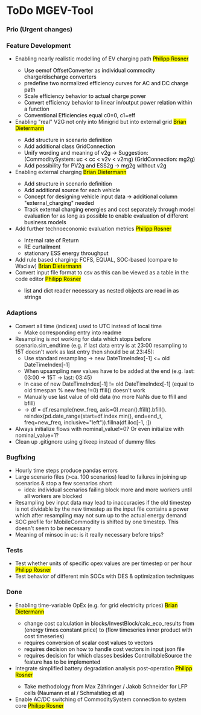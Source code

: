 # ToDo MGEV-Tool

### Prio (Urgent changes)

### Feature Development

- Enabling nearly realistic modelling of EV charging path <mark>Philipp Rosner
  - Use oemof OffsetConverter as individual commodity charge/discharge converters
  - predefine two normalized efficiency curves for AC and DC charge path
  - Scale efficiency behavior to actual charge power
  - Convert efficiency behavior to linear in/output power relation within a function
  - Conventional Efficiencies equal c0=0, c1=eff
- Enabling "real" V2G not only into Minigrid but into external grid <mark>Brian Dietermann
  - Add structure in scenario definition 
  - Add additional class GridConnection
  - Unify wording and meaning of v2g -> Suggestion: (CommoditySystem: uc < cc < v2v < v2mg) (GridConnection: mg2g)
  - Add possibility for PV2g and ESS2g -> mg2g without v2g
- Enabling external charging <mark>Brian Dietermann
  - Add structure in scenario definition
  - Add additional source for each vehicle
  - Concept for designing vehicle input data -> additional column "external_charging" needed
  - Track external charging energies and cost separately through model evaluation for as long as possible to enable evaluation of different business models
- Add further technoeconomic evaluation metrics <mark> Philipp Rosner
  - Internal rate of Return
  - RE curtailment
  - stationary ESS energy throughput
- Add rule based charging: FCFS, EQUAL, SOC-based (compare to Waclaw) <mark> Brian Dietermann
- Convert input file format to csv as this can be viewed as a table in the code editor <mark> Philipp Rosner
  - list and dict reader necessary as nested objects are read in as strings

### Adaptions
- Convert all time (indices) used to UTC instead of local time
  - Make corresponding entry into readme
- Resampling is not working for data which stops before scenario.sim_endtime (e.g. if last data entry is at 23:00 resampling to 15T doesn't work as last entry then should be at 23:45):  
  - Use standard resampling -> new DateTimeIndex[-1] <= old DateTimeIndex[-1]  
  - When upsampling new values have to be added at the end (e.g. last: 03:00 -> 15T -> last: 03:45)  
  - In case of new DateTimeIndex[-1] != old DateTimeIndex[-1] (equal to old timespan % new freq !=0) ffill() doesn't work  
  - Manually use last value of old data (no more NaNs due to ffill and bfill)  
  - -> df = df.resample(new_freq, axis=0).mean().ffill().bfill(). reindex(pd.date_range(start=df.index.min(), end=end_t, freq=new_freq, inclusive="left")).fillna(df.iloc[-1, :])
- Always initialize flows with nominal_value!=0? Or even initialize with nominal_value=1?
- Clean up .gitignore using gitkeep instead of dummy files

### Bugfixing
- Hourly time steps produce pandas errors
- Large scenario files (>ca. 100 scenarios) lead to failures in joining up scenarios & stop a few scenarios short
  - idea: individual scenarios failing block more and more workers until all workers are blocked
- Resampling bev input data may lead to inaccuracies if the old timestep is not dividable by the new timestep as the input file contains a power which after resampling may not sum up to the actual energy demand
- SOC profile for MobileCommodity is shifted by one timestep. This doesn't seem to be necessary
- Meaning of minsoc in uc: is it really necessary before trips?

### Tests
- Test whether units of specific opex values are per timestep or per hour <mark>Philipp Rosner
- Test behavior of different min SOCs with DES & optimization techniques

### Done
- Enabling time-variable OpEx (e.g. for grid electricity prices) <mark>Brian Dietermann
  - change cost calculation in blocks/InvestBlock/calc_eco_results from (energy times constant price) to (flow timeseries inner product with cost timeseries)
  - requires conversion of scalar cost values to vectors
  - requires decision on how to handle cost vectors in input json file
  - requires decision for which classes besides ControllableSource the feature has to be implemented
- Integrate simplified battery degradation analysis post-operation <mark>Philipp Rosner
  - Take methodology from Max Zähringer / Jakob Schneider for LFP cells (Naumann et al / Schmalstieg et al)
- Enable AC/DC switching of CommoditySystem connection to system core <mark>Philipp Rosner

